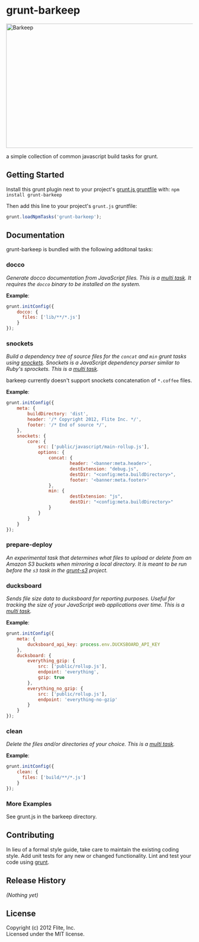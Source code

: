 # grunt-barkeep

<img src="http://bit.ly/wAqCqY" alt="Barkeep" title="Barkeep" height="336" width="535"/>

a simple collection of common javascript build tasks for grunt.

## Getting Started
Install this grunt plugin next to your project's [grunt.js gruntfile][getting_started] with: `npm install grunt-barkeep`

Then add this line to your project's `grunt.js` gruntfile:

```javascript
grunt.loadNpmTasks('grunt-barkeep');
```

[grunt]: https://github.com/cowboy/grunt
[getting_started]: https://github.com/cowboy/grunt/blob/master/docs/getting_started.md

## Documentation

grunt-barkeep is bundled with the following additonal tasks:

### docco
*Generate docco documentation from JavaScript files. This is a [multi task][0]. It requires the `docco` binary to be installed on the system.*

__Example__:
```javascript
grunt.initConfig({
    docco: {
      files: ['lib/**/*.js']
    }
});
```

### snockets
*Build a dependency tree of source files for the `concat` and `min` grunt tasks using [snockets](https://github.com/TrevorBurnham/snockets). Snockets is a JavaScript dependency parser similar to Ruby's sprockets. This is a [multi task][0].*

barkeep currently doesn't support snockets concatenation of `*.coffee` files.

__Example__:
```javascript
grunt.initConfig({
    meta: {
        buildDirectory: 'dist',
        header: '/* Copyright 2012, Flite Inc. */',
        footer: '/* End of source */',
    },
    snockets: {
        core: {
            src: ['public/javascript/main-rollup.js'],
            options: {
                concat: {
                        header: '<banner:meta.header>',
                        destExtension: "debug.js",
                        destDir: "<config:meta.buildDirectory>",
                        footer: '<banner:meta.footer>'
                },
                min: {
                        destExtension: "js",
                        destDir: "<config:meta.buildDirectory>"
                }
            }
        }
    }
});
```

### prepare-deploy
*An experimental task that determines what files to upload or delete from an Amazon S3 buckets when mirroring a local directory. It is meant to be run before the `s3` task in the [grunt-s3](https://github.com/pifantastic/grunt-s3) project.*

### ducksboard
*Sends file size data to ducksboard for reporting purposes. Useful for tracking the size of your JavaScript web applications over time. This is a [multi task][0].*

__Example__:
```javascript
grunt.initConfig({
    meta: {
        ducksboard_api_key: process.env.DUCKSBOARD_API_KEY
    },
    ducksboard: {
        everything_gzip: {
            src: ['public/rollup.js'],
            endpoint: 'everything',
            gzip: true
        },
        everything_no_gzip: {
            src: ['public/rollup.js'],
            endpoint: 'everything-no-gzip'
        }
    }   
});
```

### clean
*Delete the files and/or directories of your choice. This is a [multi task][0].*

__Example__:
```javascript
grunt.initConfig({
    clean: {
      files: ['build/**/*.js']
    }
});
```

### More Examples
See grunt.js in the barkeep directory.

## Contributing
In lieu of a formal style guide, take care to maintain the existing coding style. Add unit tests for any new or changed functionality. Lint and test your code using [grunt][grunt].

## Release History
_(Nothing yet)_

## License
Copyright (c) 2012 Flite, Inc.  
Licensed under the MIT license.

[0]: https://github.com/cowboy/grunt/blob/master/docs/types_of_tasks.md#multi-tasks-%E2%9A%91 "Grunt Multitasks"